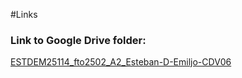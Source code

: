 #Links

### Link to Google Drive folder: 
[ESTDEM25114_fto2502_A2_Esteban-D-Emiljo-CDV06](<[https://docs.google.com/document/d/1gRG8A-kvWwrSeSPck1rgCefKpBKP7PWL2Y257dun2CM/edit?usp=sharing](https://drive.google.com/drive/folders/142qRQdP86mGAu8J8DSUN9HGCFQ79WJfl?usp=sharing)>)
